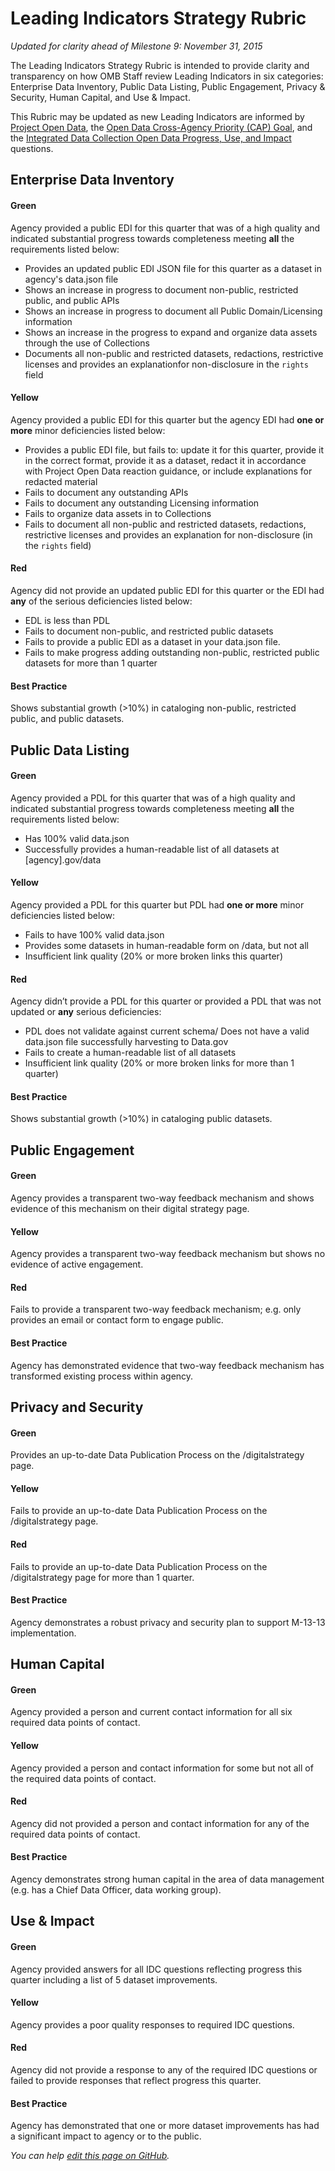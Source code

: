 # Leading Indicators Strategy Rubric
_Updated for clarity ahead of Milestone 9: November 31, 2015_

The Leading Indicators Strategy Rubric is intended to provide clarity and transparency on how OMB Staff review Leading Indicators in six categories: Enterprise Data Inventory, Public Data Listing, Public Engagement, Privacy & Security, Human Capital, and Use & Impact. 

This Rubric may be updated as new Leading Indicators are informed by [Project Open Data](https://project-open-data.cio.gov/), the [Open Data Cross-Agency Priority (CAP) Goal](http://www.performance.gov/node/3396/view?view=public#overview), and the [Integrated Data Collection Open Data Progress, Use, and Impact](https://www.whitehouse.gov/sites/default/files/omb/memoranda/2013/m-13-09.pdf) questions. 

## Enterprise Data Inventory 

#### Green
Agency provided a public EDI for this quarter that was of a high quality and indicated substantial progress towards completeness meeting **all** the requirements listed below: <ul><li>Provides an updated public EDI JSON file for this quarter as a dataset in agency's data.json file</li><li>Shows an increase in progress to document non-public, restricted public, and public APIs</li><li>Shows an increase in progress to document all Public Domain/Licensing information</li><li>Shows an increase in the progress to expand and organize data assets through the use of Collections</li><li>Documents all non-public and restricted datasets, redactions, restrictive licenses and provides an explanationfor non-disclosure in the `rights` field</li></ul>
#### Yellow
Agency provided a public EDI for this quarter but the agency EDI had **one or more** minor deficiencies listed below: <uL><li>Provides a public EDI file, but fails to: update it for this quarter, provide it in the correct format, provide it as a dataset, redact it in accordance with Project Open Data reaction guidance, or include explanations for redacted material</li><li>Fails to document any outstanding APIs</li><li>Fails to document any outstanding Licensing information</li><li>Fails to organize data assets in to Collections</li><li>Fails to document all non-public and restricted datasets, redactions, restrictive licenses and provides an explanation for non-disclosure (in the `rights` field)</li></ul>
#### Red
Agency did not provide an updated public EDI for this quarter or the EDI had **any** of the serious deficiencies listed below: <ul><li>EDL is less than PDL</li><li>Fails to document non-public, and restricted public datasets</li><li>Fails to provide a public EDI as a dataset in your data.json file.</li><li>Fails to make progress adding outstanding non-public, restricted public datasets for more than 1 quarter</li></ul>
#### Best Practice
Shows substantial growth (>10%) in cataloging non-public, restricted public, and public datasets.

## Public Data Listing

#### Green
Agency provided a PDL for this quarter that was of a high quality and indicated substantial progress towards completeness meeting **all** the requirements listed below: <ul><li>Has 100% valid data.json</li><li>Successfully provides a human-readable list of all datasets at [agency].gov/data</li></ul>
#### Yellow
Agency provided a PDL for this quarter but PDL had **one or more** minor deficiencies listed below: <ul><li>Fails to have 100% valid data.json</li><li>Provides some datasets in human-readable form on /data, but not all</li><li>Insufficient link quality (20% or more broken links this quarter)</li></ul>
#### Red
Agency didn’t provide a PDL for this quarter or provided a PDL that was not updated or **any** serious deficiencies: <ul><li>PDL does not validate against current schema/ Does not have a valid data.json file successfully harvesting to Data.gov </li><li>Fails to create a human-readable list of all datasets</li><li>Insufficient link quality (20% or more broken links for more than 1 quarter)</li></ul>
#### Best Practice 
Shows substantial growth (>10%) in cataloging public datasets.

## Public Engagement

#### Green
Agency provides a transparent two-way feedback mechanism and shows evidence of this mechanism on their digital strategy page.
#### Yellow
Agency provides a transparent two-way feedback mechanism but shows no evidence of active engagement.
#### Red
Fails to provide a transparent two-way feedback mechanism; e.g. only provides an email or contact form to engage public.
#### Best Practice  
Agency has demonstrated evidence that two-way feedback mechanism has transformed existing process within agency.

## Privacy and Security

#### Green
Provides an up-to-date Data Publication Process on the /digitalstrategy page.
#### Yellow
Fails to provide an up-to-date Data Publication Process on the /digitalstrategy page.
#### Red
Fails to provide an up-to-date Data Publication Process on the /digitalstrategy page for more than 1 quarter.
#### Best Practice  
Agency demonstrates a robust privacy and security plan to support M-13-13 implementation.

## Human Capital 

#### Green 
Agency provided a person and current contact information for all six required data points of contact.
#### Yellow
Agency provided a person and contact information for some but not all of the required data points of contact.
#### Red
Agency did not provided a person and contact information for any of the required data points of contact.
#### Best Practice  
Agency demonstrates strong human capital in the area of data management (e.g. has a Chief Data Officer, data working group).

## Use & Impact 

#### Green
Agency provided answers for all IDC questions reflecting progress this quarter including a list of 5 dataset improvements.
#### Yellow
Agency provides a poor quality responses to required IDC questions.
#### Red
Agency did not provide a response to any of the required IDC questions or failed to provide responses that reflect progress this quarter.
#### Best Practice   
Agency has demonstrated that one or more dataset improvements has had a significant impact to agency or to the public.



_You can help [edit this page on GitHub](https://github.com/project-open-data/project-open-data-dashboard/edit/master/documentation/rubric.md)._ 
